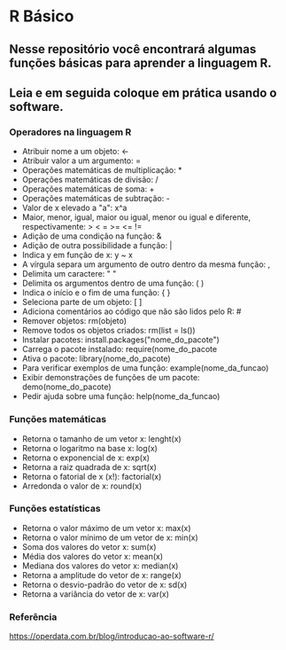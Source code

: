 # R Básico 

## Nesse repositório você encontrará algumas funções básicas para aprender a linguagem R.

## Leia e em seguida coloque em prática usando o software.

### Operadores na linguagem R

- Atribuir nome a um objeto: <-
- Atribuir valor a um argumento: =
- Operações matemáticas de multiplicação: *
- Operações matemáticas de divisão: /
- Operações matemáticas de soma: +
- Operações matemáticas de subtração: -
- Valor de x elevado a "a": x^a
- Maior, menor, igual, maior ou igual, menor ou igual e diferente, respectivamente: > < = >= <= !=
- Adição de uma condição na função: &
- Adição de outra possibilidade a função: |
- Indica y em função de x: y ~ x
- A vírgula separa um argumento de outro dentro da mesma função: ,
- Delimita um caractere: " "
- Delimita os argumentos dentro de uma função: ( )
- Indica o início e o fim de uma função: { }
- Seleciona parte de um objeto: [ ]
- Adiciona comentários ao código que não são lidos pelo R: #
- Remover objetos: rm(objeto)
- Remove todos os objetos criados: rm(list = ls())
- Instalar pacotes: install.packages("nome_do_pacote")
- Carrega o pacote instalado: require(nome_do_pacote
- Ativa o pacote: library(nome_do_pacote)
- Para verificar exemplos de uma função: example(nome_da_funcao)
- Exibir demonstrações de funções de um pacote: demo(nome_do_pacote)
- Pedir ajuda sobre uma função: help(nome_da_funcao)

### Funções matemáticas

- Retorna o tamanho de um vetor x: lenght(x)
- Retorna o logaritmo na base x: log(x)
- Retorna o exponencial de x: exp(x)
- Retorna a raiz quadrada de x: sqrt(x)
- Retorna o fatorial de x (x!): factorial(x)
- Arredonda o valor de x: round(x)

### Funções estatísticas

- Retorna o valor máximo de um vetor x: max(x)
- Retorna o valor mínimo de um vetor de x: min(x)
- Soma dos valores do vetor x: sum(x)
- Média dos valores do vetor x: mean(x)
- Mediana dos valores do vetor x: median(x)
- Retorna a amplitude do vetor de x: range(x)
- Retorna o desvio-padrão do vetor de x: sd(x)
- Retorna a variância do vetor de x: var(x)

### Referência

https://operdata.com.br/blog/introducao-ao-software-r/

